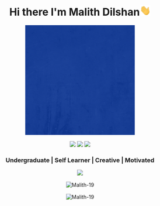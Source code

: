  
 <h1 align="center">Hi there I'm Malith Dilshan<img src="https://raw.githubusercontent.com/ABSphreak/ABSphreak/master/gifs/Hi.gif" width="30px"> </h1>


<p align="center"> <img src="https://github.com/Malith-19/Malith-19/blob/main/A%20Story%20of%20Hope.gif" height="300" /> </p>


<p align="center">
 <img src="https://img.shields.io/badge/Intrest-Web%20Development,%20    IoT,%20    Automation-blue" />
 <img src="https://img.shields.io/badge/Lives-Kuliyapitiya,%20Sri%20Lanka-purple" />
 <img src="https://img.shields.io/badge/Languages-English%20Sinhala-blueviolet" />
</p>



<h3 align="center">
 Undergraduate | Self Learner | Creative | Motivated
 </h3>
 
<p align="center">
 <img src="https://github-readme-stats.vercel.app/api?username=Malith-19&&show_icons=true&title_color=ffffff&icon_color=bb2acf&text_color=daf7dc&bg_color=151515"/>
</p>

<p align="center"><img src="https://github-readme-stats.vercel.app/api/top-langs?username=Malith-19&show_icons=true&locale=en&layout=compact&theme=dark" alt="Malith-19" /></p>


<p align="center"><img align="center" src="https://github-readme-streak-stats.herokuapp.com/?user=Malith-19&theme=dark" alt="Malith-19" /></p>
